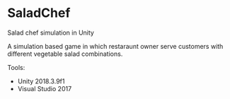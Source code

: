 # SaladChef
 Salad chef simulation in Unity

A simulation based game in which restaraunt owner serve customers with different vegetable salad combinations.

Tools: 
- Unity 2018.3.9f1
- Visual Studio 2017
